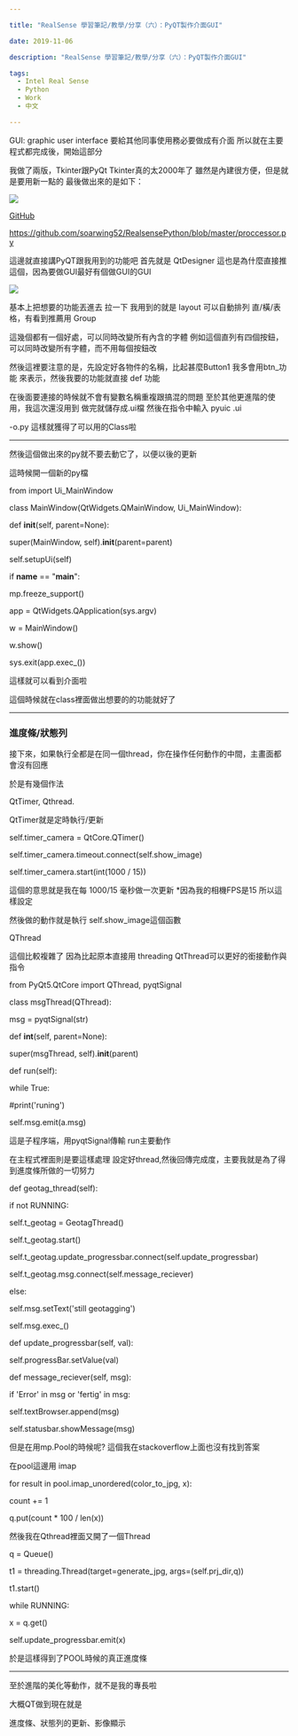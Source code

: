 ```yaml
---

title: "RealSense 學習筆記/教學/分享（六）：PyQT製作介面GUI"

date: 2019-11-06

description: "RealSense 學習筆記/教學/分享（六）：PyQT製作介面GUI"

tags:
  - Intel Real Sense
  - Python
  - Work
  - 中文

---
```


GUI: graphic user interface 要給其他同事使用務必要做成有介面 所以就在主要程式都完成後，開始這部分

我做了兩版，Tkinter跟PyQt Tkinter真的太2000年了 雖然是內建很方便，但是就是要用新一點的 最後做出來的是如下：

[![](https://jaythecheyi.home.blog/wp-content/uploads/2019/11/1ac2b-pyqtcam.jpg)](https://jaythecheyi.home.blog/wp-content/uploads/2019/11/65228-pyqtcam.jpg)

[GitHub](https://github.com/soarwing52/RealsensePython/blob/master/qtcam/qtcam.py)

<https://github.com/soarwing52/RealsensePython/blob/master/proccessor.py>

這邊就直接講PyQT跟我用到的功能吧 首先就是 QtDesigner 這也是為什麼直接推這個，因為要做GUI最好有個做GUI的GUI

[![](https://jaythecheyi.home.blog/wp-content/uploads/2019/11/28f3e-qtdesigner.jpg)](https://jaythecheyi.home.blog/wp-content/uploads/2019/11/28f3e-qtdesigner.jpg)

基本上把想要的功能丟進去 拉一下 我用到的就是 layout 可以自動排列 直/橫/表格，有看到推薦用 Group

這幾個都有一個好處，可以同時改變所有內含的字體 例如這個直列有四個按鈕，可以同時改變所有字體，而不用每個按鈕改

然後這裡要注意的是，先設定好各物件的名稱，比起甚麼Button1 我多會用btn_功能 來表示，然後我要的功能就直接 def 功能

在後面要連接的時候就不會有變數名稱重複跟搞混的問題 至於其他更進階的使用，我這次還沒用到 做完就儲存成.ui檔 然後在指令中輸入 pyuic .ui

-o.py 這樣就獲得了可以用的Class啦

* * *

然後這個做出來的py就不要去動它了，以便以後的更新

這時候開一個新的py檔

from import Ui_MainWindow

class MainWindow(QtWidgets.QMainWindow, Ui_MainWindow):

def __init__(self, parent=None):

super(MainWindow, self).__init__(parent=parent)

self.setupUi(self)

if __name__ == "__main__":

mp.freeze_support()

app = QtWidgets.QApplication(sys.argv)

w = MainWindow()

w.show()

sys.exit(app.exec_())

這樣就可以看到介面啦

這個時候就在class裡面做出想要的的功能就好了

* * *

### 進度條/狀態列

接下來，如果執行全都是在同一個thread，你在操作任何動作的中間，主畫面都會沒有回應

於是有幾個作法

QtTimer, Qthread.

QtTimer就是定時執行/更新

self.timer_camera = QtCore.QTimer()

self.timer_camera.timeout.connect(self.show_image)

self.timer_camera.start(int(1000 / 15))

這個的意思就是我在每 1000/15 毫秒做一次更新 *因為我的相機FPS是15 所以這樣設定

然後做的動作就是執行 self.show_image這個函數

QThread

這個比較複雜了 因為比起原本直接用 threading QtThread可以更好的銜接動作與指令

from PyQt5.QtCore import QThread, pyqtSignal

class msgThread(QThread):

msg = pyqtSignal(str)

def __int__(self, parent=None):

super(msgThread, self).__init__(parent)

def run(self):

while True:

#print('runing')

self.msg.emit(a.msg)

這是子程序端，用pyqtSignal傳輸 run主要動作

在主程式裡面則是要這樣處理 設定好thread,然後回傳完成度，主要我就是為了得到進度條所做的一切努力

def geotag_thread(self):

if not RUNNING:

self.t_geotag = GeotagThread()

self.t_geotag.start()

self.t_geotag.update_progressbar.connect(self.update_progressbar)

self.t_geotag.msg.connect(self.message_reciever)

else:

self.msg.setText('still geotagging')

self.msg.exec_()

def update_progressbar(self, val):

self.progressBar.setValue(val)

def message_reciever(self, msg):

if 'Error' in msg or 'fertig' in msg:

self.textBrowser.append(msg)

self.statusbar.showMessage(msg)

但是在用mp.Pool的時候呢? 這個我在stackoverflow上面也沒有找到答案

在pool這邊用 imap

for result in pool.imap_unordered(color_to_jpg, x):

count += 1

q.put(count * 100 / len(x))

然後我在Qthread裡面又開了一個Thread

q = Queue()

t1 = threading.Thread(target=generate_jpg, args=(self.prj_dir,q))

t1.start()

while RUNNING:

x = q.get()

self.update_progressbar.emit(x)

於是這樣得到了POOL時候的真正進度條

* * *

至於進階的美化等動作，就不是我的專長啦

大概QT做到現在就是

進度條、狀態列的更新、影像顯示

